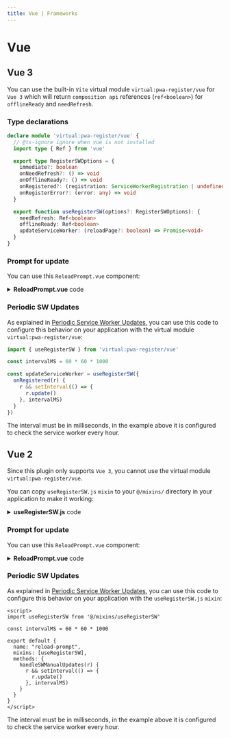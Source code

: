 ```yaml
---
title: Vue | Frameworks
---
```


# Vue

## Vue 3

You can use the built-in `Vite` virtual module `virtual:pwa-register/vue` for `Vue 3` which will return
`composition api` references (`ref<boolean>`) for `offlineReady` and `needRefresh`.

### Type declarations

```ts
declare module 'virtual:pwa-register/vue' {
  // @ts-ignore ignore when vue is not installed
  import type { Ref } from 'vue'

  export type RegisterSWOptions = {
    immediate?: boolean
    onNeedRefresh?: () => void
    onOfflineReady?: () => void
    onRegistered?: (registration: ServiceWorkerRegistration | undefined) => void
    onRegisterError?: (error: any) => void
  }

  export function useRegisterSW(options?: RegisterSWOptions): {
    needRefresh: Ref<boolean>
    offlineReady: Ref<boolean>
    updateServiceWorker: (reloadPage?: boolean) => Promise<void>
  }
}
```

### Prompt for update

You can use this `ReloadPrompt.vue` component:

<details>
  <summary><strong>ReloadPrompt.vue</strong> code</summary>

```vue
<script setup lang="ts">
import { useRegisterSW } from 'virtual:pwa-register/vue'

const {
  offlineReady,
  needRefresh,
  updateServiceWorker,
} = useRegisterSW()

const close = async() => {
  offlineReady.value = false
  needRefresh.value = false
}
</script>

<template>
  <div
      v-if="offlineReady || needRefresh"
      class="pwa-toast"
      role="alert"
  >
    <div class="message">
      <span v-if="offlineReady">
        App ready to work offline
      </span>
      <span v-else>
        New content available, click on reload button to update.
      </span>
    </div>
    <button v-if="needRefresh" @click="updateServiceWorker()">
      Reload
    </button>
    <button @click="close">
      Close
    </button>
  </div>
</template>

<style>
.pwa-toast {
  position: fixed;
  right: 0;
  bottom: 0;
  margin: 16px;
  padding: 12px;
  border: 1px solid #8885;
  border-radius: 4px;
  z-index: 1;
  text-align: left;
  box-shadow: 3px 4px 5px 0 #8885;
  background-color: white;
}
.pwa-toast .message {
  margin-bottom: 8px;
}
.pwa-toast button {
  border: 1px solid #8885;
  outline: none;
  margin-right: 5px;
  border-radius: 2px;
  padding: 3px 10px;
}
</style>
```
</details>

### Periodic SW Updates

As explained in [Periodic Service Worker Updates](/guide/periodic-sw-updates.html), you can use this code to configure this 
behavior on your application with the virtual module `virtual:pwa-register/vue`:

```ts
import { useRegisterSW } from 'virtual:pwa-register/vue'

const intervalMS = 60 * 60 * 1000

const updateServiceWorker = useRegisterSW({
  onRegistered(r) {
    r && setInterval(() => {
      r.update()
    }, intervalMS)
  }
})
```

The interval must be in milliseconds, in the example above it is configured to check the service worker every hour.

<HeuristicWorkboxWindow />

## Vue 2

Since this plugin only supports `Vue 3`, you cannot use the virtual module `virtual:pwa-register/vue`.

You can copy `useRegisterSW.js` `mixin` to your `@/mixins/` directory in your application to make it working:

<details>
  <summary><strong>useRegisterSW.js</strong> code</summary>

```js
export default {
  name: "useRegisterSW",
  data() {
    return {
      updateSW: undefined,
      offlineReady: false,
      needRefresh: false  
    }
  },
  async mounted() {
    try {
      const { registerSW } = await import("virtual:pwa-register")
      const vm = this
      this.updateSW = registerSW({
        immediate: true,
        onOfflineReady() {
          vm.offlineReady = true
          vm.onOfflineReadyFn()
        },
        onNeedRefresh() {
          vm.needRefresh = true
          vm.onNeedRefreshFn()
        },
        onRegistered(swRegistration) {
          swRegistration && vm.handleSWManualUpdates(swRegistration)   
        },
        onRegisterError(e) {
          vm.handleSWRegisterError(e)    
        }  
      })
    } catch {
      console.log("PWA disabled.")
    }

  },
  methods: {
    async closePromptUpdateSW() {
      this.offlineReady = false
      this.needRefresh = false
    },
    onOfflineReadyFn() {
      console.log("onOfflineReady")
    },
    onNeedRefreshFn() {
      console.log("onNeedRefresh")
    },
    updateServiceWorker() {
      this.updateSW && this.updateSW(true)
    },
    handleSWManualUpdates(swRegistration) {}, 
    handleSWRegisterError(error) {} 
  }
}
```
</details>

### Prompt for update

You can use this `ReloadPrompt.vue` component:

<details>
  <summary><strong>ReloadPrompt.vue</strong> code</summary>

```vue
<script>
import useRegisterSW from '@/mixins/useRegisterSW'

export default {
  name: "reload-prompt",
  mixins: [useRegisterSW]
}
</script>

<template>
  <div
      v-if="offlineReady || needRefresh"
      class="pwa-toast"
      role="alert"
  >
    <div class="message">
      <span v-if="offlineReady">
        App ready to work offline
      </span>
      <span v-else>
        New content available, click on reload button to update.
      </span>
    </div>
    <button v-if="needRefresh" @click="updateServiceWorker()">
      Reload
    </button>
    <button @click="close">
      Close
    </button>
  </div>
</template>

<style>
.pwa-toast {
  position: fixed;
  right: 0;
  bottom: 0;
  margin: 16px;
  padding: 12px;
  border: 1px solid #8885;
  border-radius: 4px;
  z-index: 1;
  text-align: left;
  box-shadow: 3px 4px 5px 0 #8885;
}
.pwa-toast .message {
  margin-bottom: 8px;
}
.pwa-toast button {
  border: 1px solid #8885;
  outline: none;
  margin-right: 5px;
  border-radius: 2px;
  padding: 3px 10px;
}
</style>
```
</details>

### Periodic SW Updates

As explained in [Periodic Service Worker Updates](/guide/periodic-sw-updates.html), you can use this code to configure this
behavior on your application with the `useRegisterSW.js` `mixin`:

```vue
<script>
import useRegisterSW from '@/mixins/useRegisterSW'

const intervalMS = 60 * 60 * 1000

export default {
  name: "reload-prompt",
  mixins: [useRegisterSW],
  methods: {
    handleSWManualUpdates(r) {
      r && setInterval(() => {
        r.update()
      }, intervalMS)
    }
  }
}
</script>
```

The interval must be in milliseconds, in the example above it is configured to check the service worker every hour.

<HeuristicWorkboxWindow />
